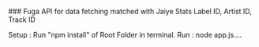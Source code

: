 ### Fuga API for data fetching matched with Jaiye Stats Label ID, Artist ID, Track ID

Setup : Run "npm install" of Root Folder in terminal.
Run : node app.js....
